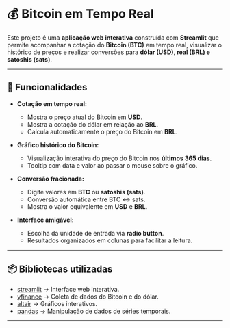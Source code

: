 # 💰 Bitcoin em Tempo Real

Este projeto é uma **aplicação web interativa** construída com **Streamlit** que permite acompanhar a cotação do **Bitcoin (BTC)** em tempo real, visualizar o histórico de preços e realizar conversões para **dólar (USD), real (BRL) e satoshis (sats)**.

---

## 🚀 Funcionalidades

- **Cotação em tempo real:**  
  - Mostra o preço atual do Bitcoin em **USD**.  
  - Mostra a cotação do dólar em relação ao **BRL**.  
  - Calcula automaticamente o preço do Bitcoin em **BRL**.

- **Gráfico histórico do Bitcoin:**  
  - Visualização interativa do preço do Bitcoin nos **últimos 365 dias**.  
  - Tooltip com data e valor ao passar o mouse sobre o gráfico.

- **Conversão fracionada:**  
  - Digite valores em **BTC** ou **satoshis (sats)**.  
  - Conversão automática entre BTC ↔ sats.  
  - Mostra o valor equivalente em **USD** e **BRL**.

- **Interface amigável:**  
  - Escolha da unidade de entrada via **radio button**.  
  - Resultados organizados em colunas para facilitar a leitura.  

---

## 📦 Bibliotecas utilizadas

- [streamlit](https://streamlit.io/) → Interface web interativa.  
- [yfinance](https://pypi.org/project/yfinance/) → Coleta de dados do Bitcoin e do dólar.  
- [altair](https://altair-viz.github.io/) → Gráficos interativos.  
- [pandas](https://pandas.pydata.org/) → Manipulação de dados de séries temporais.  

---
